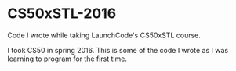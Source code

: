 # CS50xSTL-2016
Code I wrote while taking LaunchCode's CS50xSTL course.

I took CS50 in spring 2016. This is some of the code I wrote as I was learning to program for the first time.
